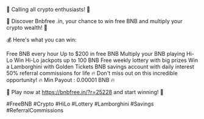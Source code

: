 🎉 Calling all crypto enthusiasts! 🎉

🚀 Discover Bnbfree .in, your chance to win free BNB and multiply your crypto wealth! 🚀

💰 Here's what you can win:

Free BNB every hour
Up to $200 in free BNB
Multiply your BNB playing Hi-Lo
Win Hi-Lo jackpots up to 100 BNB
Free weekly lottery with big prizes
Win a Lamborghini with Golden Tickets
BNB savings account with daily interest
50% referral commissions for life
🔥 Don't miss out on this incredible opportunity! 🔥 Min Payout : 0.00001 BNB 🔥 

🚀 Play now at https://bnbfree.in/?r=25228 and start winning! 🚀

#FreeBNB #Crypto #HiLo #Lottery #Lamborghini #Savings #ReferralCommissions
